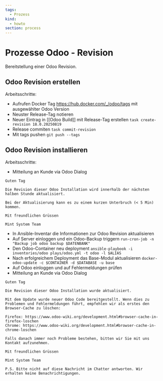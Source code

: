 ```yaml
---
tags:
  - Prozess
kind:
  - howto
section: process
---
```


# Prozesse Odoo - Revision

Bereitstellung einer Odoo Revision.

## Odoo Revision erstellen

Arbeitsschritte:

- Aufrufen Docker Tag <https://hub.docker.com/_/odoo/tags> mit ausgewählter Odoo Version
- Neuster Release-Tag notieren
- Neuer Eintrag in [[Odoo Build]] mit Release-Tag erstellen `task create-revision 18.0.20250819`
- Release commiten `task commit-revision`
- Mit tags pushen `git push --tags`

## Odoo Revision installieren

Arbeitsschritte:

- Mitteilung an Kunde via Odoo Dialog

```
Guten Tag

Die Revision dieser Odoo Installation wird innerhalb der nächsten halben Stunde aktualisiert.

Bei der Aktualisierung kann es zu einem kurzen Unterbruch (< 5 Min) kommen.

Mit freundlichen Grüssen

Mint System Team
```

- In Ansible-Inventar die Informationen zur Odoo Revision aktualisieren
- Auf Server einloggen und ein Odoo-Backup triggern `run-cron-job -n "Backup job odoo backup $DATENBANK"`
- Den Odoo-Container neu deployment `ansible-playbook -i inventories/odoo plays/odoo.yml -t odoo -l $ALIAS`
- Nach erfolgreichem Deployment das Base-Modul aktualisieren `docker-odoo-update -c $CONTAINER -d $DATABASE -u base`
- Auf Odoo einloggen und auf Fehlermeldungen prüfen
- Mitteilung an Kunde via Odoo Dialog

```
Guten Tag

Die Revision dieser Odoo Installation wurde aktualisiert.

Mit dem Update wurde neuer Odoo Code bereitgestellt. Wenn dies zu Problemen und Fehlermeldungen führt, empfehlen wir als erstes den Browser-Cache zu löschen:

Firefox: https://www.odoo-wiki.org/development.html#browser-cache-in-firefox-loschen
Chrome: https://www.odoo-wiki.org/development.html#browser-cache-in-chrome-loschen

Falls danach immer noch Probleme bestehen, bitten wir Sie mit uns Kontakt aufzunehmen.

Mit freundlichen Grüssen

Mint System Team

P.S. Bitte nicht auf diese Nachricht im Chatter antworten. Wir erhalten keine Benachrichtigungen.
```
